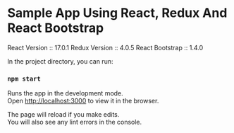 # Sample App Using React, Redux And React Bootstrap

React Version :: 17.0.1
Redux Version :: 4.0.5
React Bootstrap :: 1.4.0

In the project directory, you can run:

### `npm start`

Runs the app in the development mode.\
Open [http://localhost:3000](http://localhost:3000) to view it in the browser.

The page will reload if you make edits.\
You will also see any lint errors in the console.
